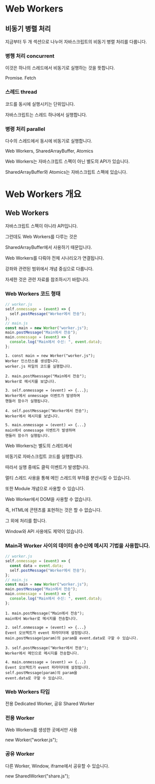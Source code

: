 # Web Workers

## 비동기 병렬 처리

지금부터 두 개 섹션으로 나누어 자바스크립트의 비동기 병렬 처리를 다룹니다.

### 병행 처리 concurrent

이것은 하나의 스레드에서 비동기로 실행하는 것을 뜻합니다.

Promise. Fetch

### 스레드 thread

코드를 동시에 실행시키는 단위입니다.

자바스크립트는 스레드 하나에서 실행합니다.

### 병령 처리 parallel

다수의 스레드에서 동시에 비동기로 실행합니다.

Web Workers, SharedArrayBuffer, Atomics

Web Workers는 자바스크립트 스펙이 아닌 별도의 API가 있습니다.

SharedArrayBuffer와 Atomics는 자바스크립트 스펙에 있습니다.

# Web Workers 개요

## Web Workers

자바스크립트 스펙이 아니라 API입니다.

그런데도 Web Workers를 다루는 것은

SharedArrayBuffer에서 사용하기 때문입니다.

Web Workers를 다뤄야 전체 시나리오가 연결됩니다.

강좌와 관련된 범위에서 개념 중심으로 다룹니다.

자세한 것은 관련 자료를 참조하시기 바랍니다.

### Web Workers 코드 형태

```js
// worker.js
self.onmessage = (event) => {
  self.postMessage("Worker에서 전송");
};
// main.js
const main = new Worker("worker.js");
main.postMessage("Main에서 전송");
main.onmessage = (event) => {
  console.log("Main에서 수신: ", event.data);
};
```

    1. const main = new Worker("worker.js");
    Worker 인스턴스를 생성합니다.
    worker.js 파일의 코드를 실행합니다.

    2. main.postMaessage("Main에서 전송");
    Worker로 메시지를 보냅니다.

    3. self.onmessage = (event) => {...};
    Worker에서 onmessage 이벤트가 발생하며
    핸들러 함수가 실행됩니다.

    4. self.postMessage("Worker에서 전송");
    Worker에서 메시지를 보냅니다.

    5. main.onmessage = (event) => {...}
    main에서 onmessage 이벤트가 발생하며
    핸들러 함수가 실행됩니다.

Web Workers는 별도의 스레드에서

비동기로 자바스크립트 코드를 실행합니다.

따라서 실행 중에도 클릭 이벤트가 발생합니다.

멀티 스레드 사용을 통해 메인 스레드의 부하를 분산시킬 수 있습니다.

또한 Module 개념으로 사용할 수 있습니다.

Web Worker에서 DOM을 사용할 수 없습니다.

즉, HTML에 콘텐츠를 표현하는 것은 할 수 없습니다.

그 외에 처리를 합니다.

Window와 API 사용에도 제약이 있습니다.

### Main과 Worker 사이의 데이터 송수신에 메시지 기법을 사용합니다.

```js
// worker.js
self.onmessage = (event) => {
  const data = event.data;
  self.postMessage("Worker에서 전송");
};
// main.js
const main = new Worker("worker.js");
main.postMessage("Main에서 전송");
main.onmessage = (event) => {
  console.log("Main에서 수신: ", event.data);
};
```

    1. main.postMessage("Main에서 전송");
    main에서 Worker로 메시지를 전송합니다.

    2. self.onmessage = (event) => {...}
    Event 오브젝트가 event 파라미터에 설정됩니다.
    main.postMessage(param)의 param을 event.data로 구할 수 있습니다.

    3. self.postMessage("Worker에서 전송");
    Worker에서 메인으로 메시지를 전송합니다.

    4. main.onmessage = (event) => {...}
    Event 오브젝트가 event 파라미터에 설정됩니다.
    self.postMessage(param)의 param을
    event.data로 구할 수 있습니다.

### Web Workers 타입

전용 Dedicated Worker, 공유 Shared Worker

### 전용 Worker

Web Workers를 생성한 곳에서만 사용

new Worker("worker.js");

### 공유 Worker

다른 Worker, Window, iframe에서 공유할 수 있습니다.

new SharedWorker("share.js");

